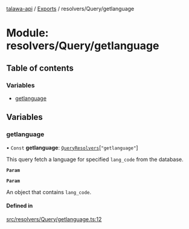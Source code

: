 [talawa-api](../README.md) / [Exports](../modules.md) / resolvers/Query/getlanguage

# Module: resolvers/Query/getlanguage

## Table of contents

### Variables

- [getlanguage](resolvers_Query_getlanguage.md#getlanguage)

## Variables

### getlanguage

• `Const` **getlanguage**: [`QueryResolvers`](types_generatedGraphQLTypes.md#queryresolvers)[``"getlanguage"``]

This query fetch a language for specified `lang_code` from the database.

**`Param`**

**`Param`**

An object that contains `lang_code`.

#### Defined in

[src/resolvers/Query/getlanguage.ts:12](https://github.com/PalisadoesFoundation/talawa-api/blob/708df7e/src/resolvers/Query/getlanguage.ts#L12)
